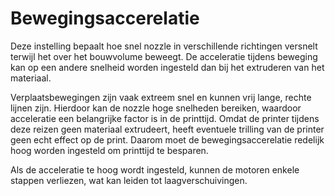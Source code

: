 Bewegingsaccerelatie
====
Deze instelling bepaalt hoe snel nozzle in verschillende richtingen versnelt terwijl het over het bouwvolume beweegt. De acceleratie tijdens beweging kan op een andere snelheid worden ingesteld dan bij het extruderen van het materiaal.

Verplaatsbewegingen zijn vaak extreem snel en kunnen vrij lange, rechte lijnen zijn. Hierdoor kan de nozzle hoge snelheden bereiken, waardoor acceleratie een belangrijke factor is in de printtijd. Omdat de printer tijdens deze reizen geen materiaal extrudeert, heeft eventuele trilling van de printer geen echt effect op de print. Daarom moet de bewegingsaccerelatie redelijk hoog worden ingesteld om printtijd te besparen.

Als de acceleratie te hoog wordt ingesteld, kunnen de motoren enkele stappen verliezen, wat kan leiden tot laagverschuivingen.